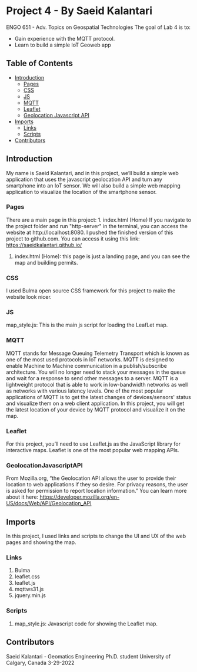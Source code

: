 # Project 4 - By Saeid Kalantari

ENGO 651 - Adv. Topics on Geospatial Technologies
The goal of Lab 4 is to:
* Gain experience with the MQTT protocol.
* Learn to build a simple IoT Geoweb app

## Table of Contents

   * [Introduction](#introduction)
      * [Pages](#pages)
      * [CSS](#css)
      * [JS](#JS)
      * [MQTT](#MQTT)
      * [Leaflet](#Leaflet)
      * [Geolocation Javascript API](#GeolocationJavascriptAPI)
   * [Imports](#Imports)
      * [Links](#links)
      * [Scripts](#Scripts)
   * [Contributors](#contributors)



## Introduction
My name is Saeid Kalantari, and in this project, we’ll build a simple web application that uses the javascript geolocation API and turn any smartphone into an IoT sensor. We will also build a simple web mapping application to visualize the location of the smartphone sensor.
### Pages
There are a main page in this project: 1. index.html (Home)
If you navigate to the project folder and run "http-server" in the terminal, you can access the website at http://localhost:8080. I pushed the finished version of this project to github.com. You can access it using this link: https://saeidkalantari.github.io/
1. index.html (Home): this page is just a landing page, and you can see the map and building permits.

### CSS
I used Bulma open source CSS framework for this project to make the website look nicer.

### JS
map_style.js: This is the main js script for loading the LeafLet map.
### MQTT
MQTT stands for Message Queuing Telemetry Transport which is known as one of the most used protocols in IoT networks. MQTT is designed to enable Machine to Machine communication in a publish/subscribe architecture. You will no longer need to stack your messages in the queue and wait for a response to send other messages to a server. MQTT is a lightweight protocol that is able to work in low-bandwidth networks as well as networks with various latency levels. One of the most popular applications of MQTT is to get the latest changes of devices/sensors' status and visualize them on a web client application. In this project, you will get the latest location of your device by MQTT protocol and visualize it on the map.
### Leaflet
For this project, you’ll need to use Leaflet.js as the JavaScript library for interactive maps. Leaflet is one of the most popular web mapping APIs.
### GeolocationJavascriptAPI
From Mozilla.org, “the Geolocation API allows the user to provide their location to web applications if they so desire. For privacy reasons, the user is asked for permission to report location information.” You can learn more about it here: https://developer.mozilla.org/en-US/docs/Web/API/Geolocation_API

## Imports
In this project, I used links and scripts to change the UI and UX of the web pages and showing the map.
### Links
1. Bulma
2. leaflet.css
3. leaflet.js
4. mqttws31.js
5. jquery.min.js
### Scripts
1. map_style.js: Javascript code for showing the Leaflet map.

## Contributors
Saeid Kalantari - Geomatics Engineering Ph.D. student University of Calgary, Canada 3-29-2022

